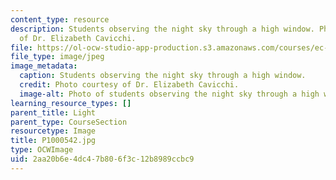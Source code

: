 ```yaml
---
content_type: resource
description: Students observing the night sky through a high window. Photo courtesy
  of Dr. Elizabeth Cavicchi.
file: https://ol-ocw-studio-app-production.s3.amazonaws.com/courses/ec-050-recreate-experiments-from-history-inform-the-future-from-the-past-galileo-january-iap-2010/2aa20b6e4dc47b806f3c12b8989ccbc9_P1000542.jpg
file_type: image/jpeg
image_metadata:
  caption: Students observing the night sky through a high window.
  credit: Photo courtesy of Dr. Elizabeth Cavicchi.
  image-alt: Photo of students observing the night sky through a high window.
learning_resource_types: []
parent_title: Light
parent_type: CourseSection
resourcetype: Image
title: P1000542.jpg
type: OCWImage
uid: 2aa20b6e-4dc4-7b80-6f3c-12b8989ccbc9
---
```

